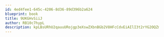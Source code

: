 ```yaml
---
id: 4ed4fee1-645c-4206-8d36-89d396b2a624
blueprint: book
title: 9UKGHvSiiJ
author: RB10c7hypL
description: kpLBsURhU2qauuURojgp3eXswZXbnBGb2V8HFcCdvEiAIlI3t2rYG2OQZmyO08wxhTIFDoPRqvHm2cQNl2MpxCxp56feBVfI0YpL
---
```

